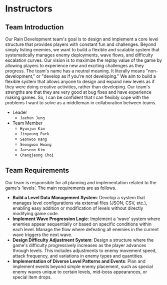 # Instructors

## Team Introduction

Our Rain Development team's goal is to design and implement a core level structure that provides players with constant fun and challenges. Beyond simply listing enemies, we want to build a flexible and scalable system that systematically manages enemy deployments, wave flows, and difficulty escalation curves. Our vision is to maximize the replay value of the game by allowing players to experience new and exciting challenges as they progress. The team's name has a neutral meaning. It literally means "non-development," or "develop as if you're not developing." We aim to build a flexible system that allows anyone to design and expand new levels as if they were doing creative activities, rather than developing. Our team's strengths are that they are very good at bug fixes and have experience making games. So, I can be confident that I can flexibly cope with the problems I want to solve as a middleman in collaboration between teams.

- Leader
    - `Jaehun Jung`
- Team Member
    - `Hyunjun Kim`
    - `Jinyoung Park`
    - `Seonwoo Kang`
    - `Seongwon Hwang`
    - `Jaeseon Kim`
    - `Changjeong Choi`

## Team Requirements

Our team is responsible for all planning and implementation related to the game's ‘levels’. The main requirements are as follows.

- **Build a Level Data Management System**: Develop a system that manages level configurations via external files (JSON, CSV, etc.), enabling easy addition or modification of levels without directly modifying game code.
- **Implement Wave Progression Logic**: Implement a ‘wave’ system where enemies appear sequentially or based on specific conditions within each level. Manage the flow where defeating all enemies in the current wave triggers the next wave.
- **Design Difficulty Adjustment System**: Design a structure where the game's difficulty progressively increases as the player advances through levels. This includes adjustments to enemy movement speed, attack frequency, and variations in enemy types and quantities.
- **Implementation of Diverse Level Patterns and Events**: Plan and implement events beyond simple enemy placement, such as special enemy waves unique to certain levels, mid-boss appearances, or special item drops.
